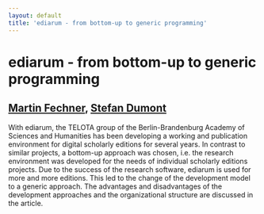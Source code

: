 ```yaml
---
layout: default
title: 'ediarum - from bottom-up to generic programming'
---
```


# ediarum - from bottom-up to generic programming

## [Martin Fechner](../../speaker/J7DMYT/), [Stefan Dumont](../../speaker/X3KTPD/)

With ediarum, the TELOTA group of the Berlin-Brandenburg Academy of Sciences and Humanities has been developing a working and publication environment for digital scholarly editions for several years. In contrast to similar projects, a bottom-up approach was chosen, i.e. the research environment was developed for the needs of individual scholarly editions projects. Due to the success of the research software, ediarum is used for more and more editions. This led to the change of the development model to a generic approach. The advantages and disadvantages of the development approaches and the organizational structure are discussed in the article.